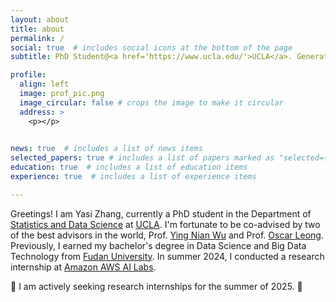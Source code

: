 ```yaml
---
layout: about
title: about
permalink: /
social: true  # includes social icons at the bottom of the page
subtitle: PhD Student@<a href='https://www.ucla.edu/'>UCLA</a>. Generative AI, Computer Vision, and Multimodality.

profile:
  align: left
  image: prof_pic.png
  image_circular: false # crops the image to make it circular
  address: >
    <p></p>
  

news: true  # includes a list of news items
selected_papers: true # includes a list of papers marked as "selected={true}"
education: true  # includes a list of education items
experience: true  # includes a list of experience items

---
```


Greetings! I am Yasi Zhang, currently a PhD student in the Department of [Statistics and Data Science](https://statistics.ucla.edu/) at [UCLA](https://www.ucla.edu/). I'm fortunate to be co-advised by two of the best advisors in the world, Prof. [Ying Nian Wu](http://www.stat.ucla.edu/~ywu/) and Prof. [Oscar Leong](https://www.oscarleong.com/). Previously, I earned my bachelor's degree in Data Science and Big Data Technology from [Fudan University](https://www.fudan.edu.cn/en/). In summer 2024, I conducted a research internship at [Amazon AWS AI Labs](https://aws.amazon.com/).


🌟 I am actively seeking research internships for the summer of 2025. 🌟








